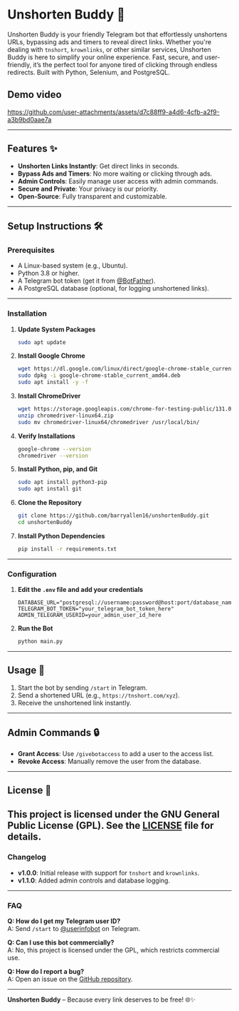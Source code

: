 # **Unshorten Buddy** 🚀

Unshorten Buddy is your friendly Telegram bot that effortlessly unshortens URLs, bypassing ads and timers to reveal direct links. Whether you're dealing with `tnshort`, `krownlinks`, or other similar services, 
Unshorten Buddy is here to simplify your online experience. Fast, secure, and user-friendly, it’s the perfect tool for anyone tired of clicking through endless redirects.
Built with Python, Selenium, and PostgreSQL.

## **Demo video**
https://github.com/user-attachments/assets/d7c88ff9-a4d6-4cfb-a2f9-a3b9bd0aae7a


---

## **Features** ✨

- **Unshorten Links Instantly**: Get direct links in seconds.
- **Bypass Ads and Timers**: No more waiting or clicking through ads.
- **Admin Controls**: Easily manage user access with admin commands.
- **Secure and Private**: Your privacy is our priority.
- **Open-Source**: Fully transparent and customizable.

---

## **Setup Instructions** 🛠️

### **Prerequisites**
- A Linux-based system (e.g., Ubuntu).
- Python 3.8 or higher.
- A Telegram bot token (get it from [@BotFather](https://core.telegram.org/bots#botfather)).
- A PostgreSQL database (optional, for logging unshortened links).

---

### **Installation**

1. **Update System Packages**
   ```bash
   sudo apt update
   ```

2. **Install Google Chrome**
   ```bash
   wget https://dl.google.com/linux/direct/google-chrome-stable_current_amd64.deb
   sudo dpkg -i google-chrome-stable_current_amd64.deb
   sudo apt install -y -f
   ```

3. **Install ChromeDriver**
   ```bash
   wget https://storage.googleapis.com/chrome-for-testing-public/131.0.6778.204/linux64/chromedriver-linux64.zip
   unzip chromedriver-linux64.zip
   sudo mv chromedriver-linux64/chromedriver /usr/local/bin/
   ```

4. **Verify Installations**
   ```bash
   google-chrome --version
   chromedriver --version
   ```

5. **Install Python, pip, and Git**
   ```bash
   sudo apt install python3-pip
   sudo apt install git
   ```

6. **Clone the Repository**
   ```bash
   git clone https://github.com/barryallen16/unshortenBuddy.git
   cd unshortenBuddy
   ```

7. **Install Python Dependencies**
   ```bash
   pip install -r requirements.txt
   ```

---

### **Configuration**


1. **Edit the `.env` file and add your credentials**
     ```plaintext
     DATABASE_URL="postgresql://username:password@host:port/database_name"
     TELEGRAM_BOT_TOKEN="your_telegram_bot_token_here"
     ADMIN_TELEGRAM_USERID=your_admin_user_id_here
     ```

2. **Run the Bot**
   ```bash
   python main.py
   ```

---

## **Usage** 🤖

1. Start the bot by sending `/start` in Telegram.
2. Send a shortened URL (e.g., `https://tnshort.com/xyz`).
3. Receive the unshortened link instantly.

---

## **Admin Commands** 🔒

- **Grant Access**: Use `/givebotaccess` to add a user to the access list.
- **Revoke Access**: Manually remove the user from the database.

---
## **License** 📜

This project is licensed under the **GNU General Public License (GPL)**. See the [LICENSE](LICENSE) file for details.
---

### **Changelog**
- **v1.0.0**: Initial release with support for `tnshort` and `krownlinks`.
- **v1.1.0**: Added admin controls and database logging.

---

### **FAQ**
**Q: How do I get my Telegram user ID?**  
A: Send `/start` to [@userinfobot](https://t.me/userinfobot) on Telegram.

**Q: Can I use this bot commercially?**  
A: No, this project is licensed under the GPL, which restricts commercial use.

**Q: How do I report a bug?**  
A: Open an issue on the [GitHub repository](https://github.com/yourusername/unshorten-buddy/issues).

---

**Unshorten Buddy** – Because every link deserves to be free! 🌐✨
